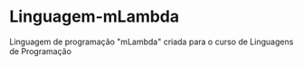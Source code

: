 # Linguagem-mLambda
Linguagem de programação "mLambda" criada para o curso de Linguagens de Programação
